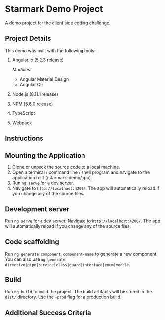 Starmark Demo Project
=====================

A demo project for the client side coding challenge.

Project Details
---------------
This demo was built with the following tools:

1. Angular.io (5.2.3 release)

   *Modules*: 
   - Angular Material Design
   - Angular CLI

2. Node.js (8.11.1 release)
3. NPM (5.6.0 release)
4. TypeScript
5. Webpack

Instructions
------------

## Mounting the Application

1. Clone or unpack the source code to a local machine.
2. Open a terminal / command line / shell program and navigate to the application root (/starmark-demo/app).
3. Run `ng serve` for a dev server. 
4. Navigate to `http://localhost:4200/`. The app will automatically reload if you change any of the source files.

## Development server

Run `ng serve` for a dev server. Navigate to `http://localhost:4200/`. The app will automatically reload if you change any of the source files.

## Code scaffolding

Run `ng generate component component-name` to generate a new component. You can also use `ng generate directive|pipe|service|class|guard|interface|enum|module`.

## Build

Run `ng build` to build the project. The build artifacts will be stored in the `dist/` directory. Use the `-prod` flag for a production build.


Additional Success Criteria
---------------------------






